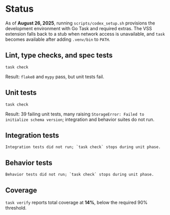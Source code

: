 # Status

As of **August 26, 2025**, running `scripts/codex_setup.sh` provisions the
development environment with Go Task and required extras. The VSS extension
falls back to a stub when network access is unavailable, and `task` becomes
available after adding `.venv/bin` to `PATH`.

## Lint, type checks, and spec tests
```text
task check
```
Result: `flake8` and `mypy` pass, but unit tests fail.

## Unit tests
```text
task check
```
Result: 39 failing unit tests, many raising
`StorageError: Failed to initialize schema version`; integration and behavior
suites do not run.

## Integration tests
```text
Integration tests did not run; `task check` stops during unit phase.
```

## Behavior tests
```text
Behavior tests did not run; `task check` stops during unit phase.
```

## Coverage
`task verify` reports total coverage at **14%**, below the required 90%
threshold.
